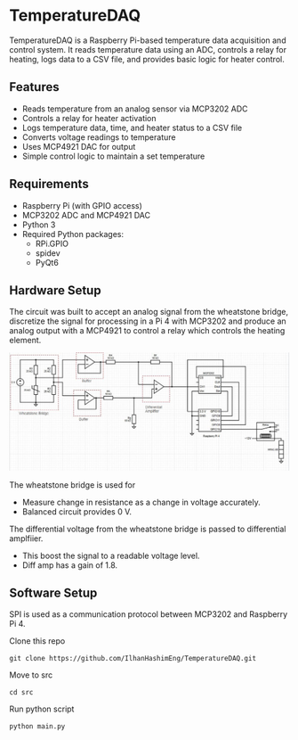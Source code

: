 # TemperatureDAQ

TemperatureDAQ is a Raspberry Pi-based temperature data acquisition and control system. It reads temperature data using an ADC, controls a relay for heating, logs data to a CSV file, and provides basic logic for heater control.

## Features

- Reads temperature from an analog sensor via MCP3202 ADC
- Controls a relay for heater activation
- Logs temperature data, time, and heater status to a CSV file
- Converts voltage readings to temperature
- Uses MCP4921 DAC for output
- Simple control logic to maintain a set temperature

## Requirements

- Raspberry Pi (with GPIO access)
- MCP3202 ADC and MCP4921 DAC
- Python 3
- Required Python packages:
  - RPi.GPIO
  - spidev
  - PyQt6

## Hardware Setup

The circuit was built to accept an analog signal from the wheatstone bridge, discretize the signal for processing in a Pi 4 with MCP3202 and produce an analog output with a MCP4921 to control a relay which controls the heating element.

![Alt Text](Images/circuit_annotated.JPG)

The wheatstone bridge is used for

- Measure change in resistance as a change in voltage accurately. 
- Balanced circuit provides 0 V.  

The differential voltage from the wheatstone bridge is passed to differential amplfiier.

- This boost the signal to a readable voltage level.
- Diff amp has a gain of 1.8.

## Software Setup

SPI is used as a communication protocol between MCP3202 and Raspberry Pi 4.

Clone this repo 

```
git clone https://github.com/IlhanHashimEng/TemperatureDAQ.git
```

Move to src

```
cd src
```

Run python script

```
python main.py
```

